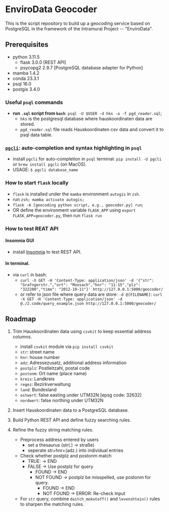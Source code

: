 # EnviroData Geocoder 

This is the script repository to build up a geocoding service based on PostgreSQL in the framework of the Intramural Project -- "EnviroData". 

## Prerequisites

- python 3.11.5
	- flask 3.0.0 [REST API]
	- psycopg2 2.9.7 [PostgreSQL database adapter for Python]
- mamba 1.4.2
- conda 23.3.1
- psql 16.0 
- postgis 3.4.0 


### Useful `psql` commands

- __run `.sql` script from `bash`__:  `psql -U $USER -d hks -a -f pgd_reader.sql`;
    - `hks` is the postgresql database where hauskoordinaten data are stored.
    - `pgd_reader.sql` file reads Hauskoordinaten csv data and convert it to psql data table. 

### [`pgcli`](https://github.com/dbcli/pgcli): auto-completion and syntax highlighting in `psql`

- install `pgcli` for auto-completion in `psql` terminal: `pip install -U pgcli` or `brew install pgcli` (on MacOS).
- USAGE: `$ pgcli database_name`


### How to start `flask` locally

- `flask` is installed under the `mamba` environment `autogis` in `zsh`. 
- run `zsh; mamba activate autogis;`
- `flask -A [geocoding python script, e.g., geocoder.py] run`;
- OR define the environment variable `FLASK_APP` using `export FLASK_APP=geocoder.py`, then run `flask run`


### How to test REAT API
#### Insomnia GUI
- install [Insomnia](https://insomnia.rest/) to test REST API.

#### In terminal.
- via `curl` in bash:
    - `curl -X GET -H 'Content-Type: application/json' -d '{"str": "Grafngerstr.","ort": "Moosach","hnr": "11-15","plz": "322200","time": "2012-10-11"}' http://127.0.0.1:5000/geocoder/`
    - or refer to json file where query data are store: `-d @[FILENAME]`: `curl -X GET -H 'Content-Type: application/json' -d @./2.code/query_example.json http://127.0.0.1:5000/geocoder/`


## Roadmap


1. Trim Hauskoordinaten data using `csvkit` to keep essential address columns.
   - install `csvkit` module via `pip install csvkit`
   - `str`: street name
   - `hnr`: house number
   -  `adz`: Adressezusatz, additional address information
   -  `postplz`: Postleitzahl, postal code
   - `postonm`: Ort name (place name)
   -  `kreis`: Landkreis
   -  `regez`: Bezirkverwaltung
   -  `land`: Bundesland
   -  `ostwert`: false easting under UTM32N [epsg code: 32632]
   -  `nordwert`: false northing under UTM32N

2. Insert Hauskoordinaten data to a PostgreSQL database.

3. Build Python REST API and define fuzzy searching rules.

4. Refine the fuzzy string matching rules.
    - Preprocess address entered by users 
        - set a thesaurus (str(.) -> straße)
        - seperate str+hnr+(adz.) into individual entries
    - Check whether postplz and postonm match
        - TRUE: -> END
        - FALSE -> Use postplz for query
            - FOUND -> END
            - NOT FOUND -> postplz be misspelled, use postonm for query.
                - FOUND -> END
                - NOT FOUND -> ERROR: Re-check Input
    - For `str` query, combine `daitch_mokotoff()` and `levenshtein()` rules to sharpen the matching rules.
    



